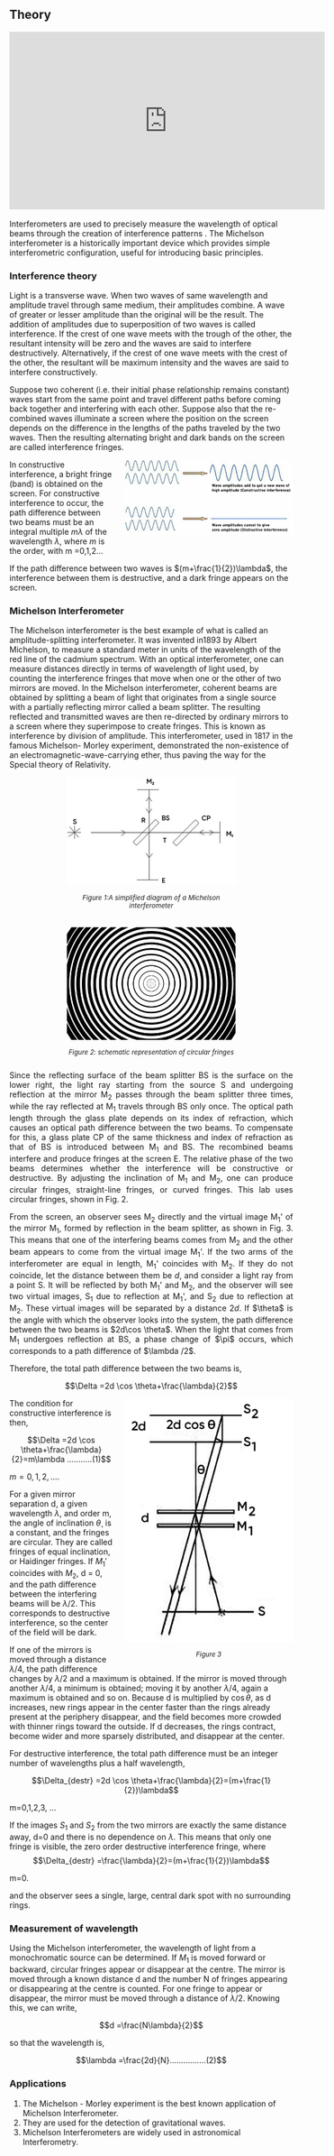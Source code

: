 ## Theory


<iframe width="560" height="315" src="https://www.youtube.com/embed/lzBKlY4f1XA" frameborder="0" allow="autoplay; encrypted-media" allowfullscreen></iframe>

Interferometers are used to precisely measure the wavelength of optical beams through the creation of interference patterns . The Michelson interferometer is a historically important device which provides simple interferometric configuration, useful for introducing basic principles.


### Interference theory

Light is a transverse wave. When two waves of same wavelength and amplitude travel through same medium, their amplitudes combine. A wave of greater or lesser amplitude than the original will be the result. The addition of amplitudes due to superposition of two waves is called interference. If the crest of one wave meets with the trough of the other, the resultant intensity will be zero and the waves are said to interfere destructively. Alternatively, if the crest of one wave meets with the crest of the other, the resultant  will be maximum intensity and the waves are said to interfere constructively. 
 

Suppose two coherent (i.e. their initial phase relationship remains constant) waves start from the same point and travel different paths before coming back together and interfering with each other. Suppose also that the re-combined waves illuminate a screen where the position on the screen depends on the difference in the lengths of the paths traveled by the two waves. Then the resulting alternating bright and dark bands on the screen are called interference fringes.

<div style="float: right; margin-left: 20px;"> <img src="./images/figure1.jpg" alt="Figure 1" style="max-width: 300px; height: auto;"> <p style="text-align: center; font-size: smaller; font-style: italic;"></p> </div>

In constructive interference, a bright fringe (band) is obtained on the screen. For constructive interference to occur, the path difference between two beams must be an integral multiple $m\lambda$ of the wavelength $\lambda$, where $m$ is the order, with m =0,1,2...


If the path difference between two waves is $(m+\frac{1}{2})\lambda$, the interference between them is destructive, and a dark fringe appears on the screen.

### Michelson Interferometer
 

The Michelson interferometer is the best example of what is called an amplitude-splitting interferometer. It was invented in1893 by Albert Michelson, to measure a standard meter in units of the wavelength of the red line of the cadmium spectrum. With an optical interferometer, one can measure distances directly in terms of wavelength of light used, by counting the interference fringes that move when one or the other of two mirrors are moved. In the Michelson interferometer, coherent beams are obtained by splitting a beam of light that originates from a single source with a partially reflecting mirror called a beam splitter. The resulting reflected and transmitted waves are then re-directed by ordinary mirrors to a screen where they superimpose to create fringes. This is known as interference by division of amplitude. This interferometer, used in 1817 in the famous Michelson- Morley experiment, demonstrated the non-existence of an electromagnetic-wave-carrying ether, thus paving the way for the Special theory of Relativity.

<div style="display: flex; justify-content: center; gap: 20px; flex-wrap: wrap; text-align: center;">
  <div style="max-width: 300px;">
    <img src="./images/figure2.jpg" alt="Figure 2" style="width: 100%; height: auto;">
    <p style="font-size: smaller; font-style: italic;">Figure 1:A simplified diagram of a Michelson interferometer</p>
  </div>
  
  <div style="max-width: 300px;">
    <img src="./images/figure3.jpg" alt="Figure 3" style="width: 100%; height: auto;">
    <p style="font-size: smaller; font-style: italic;">Figure 2: schematic representation of circular fringes</p>
  </div>
</div>

<p style="text-align: justify; ">Since the reflecting surface of the beam splitter BS is the surface on the lower right, the light ray starting from the source S and undergoing reflection at the mirror M<sub>2</sub>&nbsp;passes through the beam splitter three times, while the ray reflected at M<sub>1</sub>&nbsp;travels through BS only once. The optical path length through the glass plate depends on its index of refraction, which causes an optical path difference between the two beams. To compensate for this, a glass plate CP of the same thickness and index of refraction as that of BS is introduced between M<sub>1</sub>&nbsp;and BS.&nbsp;The recombined beams interfere and produce fringes at the screen E. The relative phase of the two beams determines whether the interference will be constructive or destructive. By adjusting the inclination of M<sub>1</sub>&nbsp;and M<sub>2</sub>, one can produce circular fringes, straight-line fringes, or curved fringes. This lab uses circular fringes, shown in Fig. 2.</p>

<p style="text-align: justify; ">From the screen, an observer sees M<sub>2</sub>&nbsp;directly and the virtual image M<sub>1</sub>'&nbsp;of the mirror M<sub>1</sub>,&nbsp;formed by reflection in the beam splitter, as shown in Fig. 3. This means that one of the interfering beams comes from M<sub>2</sub>&nbsp;and the other beam appears to come from the virtual image M<sub>1</sub>'. If the two arms of the interferometer are equal in length, M<sub>1</sub>'&nbsp;coincides with M<sub>2</sub>. If they do not coincide, let the distance between them be <i>d</i>, and consider a light ray from a point S. It will be reflected by both M<sub>1</sub>'&nbsp;and M<sub>2</sub>, and the observer will see two virtual images, S<sub>1</sub>&nbsp;due to reflection at M<sub>1</sub>',&nbsp;and S<sub>2</sub>&nbsp;due to reflection at M<sub>2</sub>. These virtual images will be separated by a distance 2<i>d</i>. If $\theta$ is the angle with which the observer looks into the system, the path difference between the two beams is $2d\cos \theta$. When the light that comes from M<sub>1</sub> undergoes reflection at BS, a phase change of $\pi$ occurs, which corresponds to a path difference of $\lambda /2$.</p>

Therefore, the total path difference between the two beams is,

$$\Delta =2d \cos \theta+\frac{\lambda}{2}$$

<div style="float: right; margin-left: 20px;"> <img src="./images/figure4.jpg" alt="Figure 4" style="max-width: 300px; height: auto;"> <p style="text-align: center; font-size: smaller; font-style: italic;">Figure 3</p> </div>

The condition for constructive interference is then,

$$\Delta =2d \cos \theta+\frac{\lambda}{2}=m\lambda ...........(1)$$

$m=0,1,2,....$

For a given mirror separation d, a given wavelength $\lambda$, and order m, the angle of inclination $\theta$¸  is a constant, and the fringes are circular. They are called fringes of equal inclination, or Haidinger fringes. If $M_{1}'$ coincides with $M_{2}$, d = 0, and the path difference between the interfering beams will be $\lambda/2$. This corresponds to destructive interference, so the center of the field will be dark.

If one of the mirrors is moved through a distance $\lambda/4$, the path difference changes by $\lambda/2$ and a maximum is obtained. If the mirror is moved through another $\lambda/4$, a minimum is obtained; moving it by another $\lambda/4$, again a maximum is obtained and so on. Because d is multiplied by $\cos \theta$, as d increases, new rings appear in the center faster than the rings already present at the periphery disappear, and the field becomes more crowded with thinner rings toward the outside. If d decreases, the rings contract, become wider and more sparsely distributed, and disappear at the center.

For destructive interference, the total path difference must be an integer number of wavelengths plus a half wavelength, 

$$\Delta_{destr} =2d \cos \theta+\frac{\lambda}{2}=(m+\frac{1}{2})\lambda$$

m=0,1,2,3, ...

If the images $S_{1}$ and $S_{2}$ from the two mirrors are exactly the same distance away, d=0 and there is no dependence on $\lambda$. This means that only one fringe is visible, the zero order destructive interference fringe, where
$$\Delta_{destr} =\frac{\lambda}{2}=(m+\frac{1}{2})\lambda$$

m=0.

and the observer sees a single, large, central dark spot with no surrounding rings.

### Measurement of wavelength

Using the Michelson interferometer, the wavelength of light from a monochromatic source can be determined. If $M_{1}$ is moved forward or backward, circular fringes appear or disappear at the centre. The mirror is moved through a known distance d and the number N of fringes appearing or disappearing at the centre is counted. For one fringe to appear or disappear, the mirror must be moved through a distance of $\lambda/2$. Knowing this, we can write,

$$d =\frac{N\lambda}{2}$$

so that the wavelength is,    

$$\lambda =\frac{2d}{N}................(2)$$


### Applications
 
1. The Michelson - Morley experiment is the best known application of Michelson Interferometer.
2. They are used for the detection of gravitational waves.
3. Michelson Interferometers are widely used in astronomical Interferometry. 





